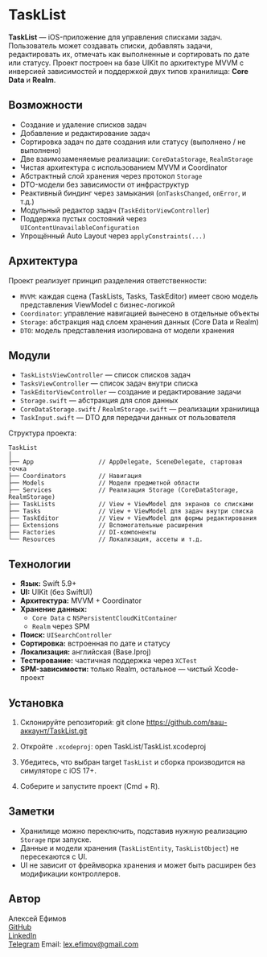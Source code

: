 # TaskList

**TaskList** — iOS-приложение для управления списками задач. Пользователь может создавать списки, добавлять задачи, редактировать их, отмечать как выполненные и сортировать по дате или статусу. Проект построен на базе UIKit по архитектуре MVVM с инверсией зависимостей и поддержкой двух типов хранилища: **Core Data** и **Realm**.


## Возможности

- Создание и удаление списков задач
- Добавление и редактирование задач
- Сортировка задач по дате создания или статусу (выполнено / не выполнено)
- Две взаимозаменяемые реализации: `CoreDataStorage`, `RealmStorage`
- Чистая архитектура с использованием MVVM и Coordinator
- Абстрактный слой хранения через протокол `Storage`
- DTO-модели без зависимости от инфраструктур
- Реактивный биндинг через замыкания (`onTasksChanged`, `onError`, и т.д.)
- Модульный редактор задач (`TaskEditorViewController`)
- Поддержка пустых состояний через `UIContentUnavailableConfiguration`
- Упрощённый Auto Layout через `applyConstraints(...)`

## Архитектура

Проект реализует принцип разделения ответственности:

- `MVVM`: каждая сцена (TaskLists, Tasks, TaskEditor) имеет свою модель представления ViewModel с бизнес-логикой
- `Coordinator`: управление навигацией вынесено в отдельные объекты
- `Storage`: абстракция над слоем хранения данных (Core Data и Realm)
- `DTO`: модель представления изолирована от модели хранения

## Модули

- `TaskListsViewController` — список списков задач
- `TasksViewController` — список задач внутри списка
- `TaskEditorViewController` — создание и редактирование задачи
- `Storage.swift` — абстракция для слоя данных
- `CoreDataStorage.swift` / `RealmStorage.swift` — реализации хранилища
- `TaskInput.swift` — DTO для передачи данных от пользователя

Структура проекта:

```plaintext
TaskList
│
├── App                  // AppDelegate, SceneDelegate, стартовая точка
├── Coordinators         // Навигация
├── Models               // Модели предметной области
├── Services             // Реализация Storage (CoreDataStorage, RealmStorage)
├── TaskLists            // View + ViewModel для экранов со списками
├── Tasks                // View + ViewModel для задач внутри списка
├── TaskEditor           // View + ViewModel для формы редактирования
├── Extensions           // Вспомогательные расширения
├── Factories            // DI-компоненты
└── Resources            // Локализация, ассеты и т.д.
```

## Технологии

- **Язык:** Swift 5.9+
- **UI:** UIKit (без SwiftUI)
- **Архитектура:** MVVM + Coordinator
- **Хранение данных:** 
  - `Core Data` с `NSPersistentCloudKitContainer`
  - `Realm` через SPM
- **Поиск:** `UISearchController`
- **Сортировка:** встроенная по дате и статусу
- **Локализация:** английская (Base.lproj)
- **Тестирование:** частичная поддержка через `XCTest`
- **SPM-зависимости:** только Realm, остальное — чистый Xcode-проект

## Установка

1. Склонируйте репозиторий:
   git clone https://github.com/ваш-аккаунт/TaskList.git

2. Откройте `.xcodeproj`:
   open TaskList/TaskList.xcodeproj

3. Убедитесь, что выбран target `TaskList` и сборка производится на симуляторе с iOS 17+.

4. Соберите и запустите проект (Cmd + R).

## Заметки

- Хранилище можно переключить, подставив нужную реализацию `Storage` при запуске.
- Данные и модели хранения (`TaskListEntity`, `TaskListObject`) не пересекаются с UI.
- UI не зависит от фреймворка хранения и может быть расширен без модификации контроллеров.

## Автор

Алексей Ефимов  
[GitHub](https://github.com/LexDeBash)  
[LinkedIn](https://www.linkedin.com/in/алексей-ефимов-965068129)  
[Telegram](https://t.me/debash)
Email: lex.efimov@gmail.com
